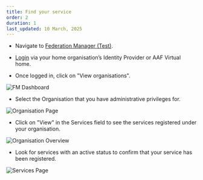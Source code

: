 ```yaml
---
title: Find your service
order: 2
duration: 1
last_updated: 10 March, 2025
---
```


- Navigate to [Federation Manager (Test)](https://manager.test.aaf.edu.au/welcome).

- [Login](http://127.0.0.1:4000/log-into-federation-manager/02-authentication) via your home organisation’s Identity Provider or AAF Virtual home.

- Once logged in, click on "View organisations".

![FM Dashboard](/assets/images/find-your-registered-services/FM-dashboard-org.png)

- Select the Organisation that you have administrative privileges for.

![Organisation Page](/assets/images/find-your-registered-services/organisation-page.png)

- Click on "View" in the Services field to see the services registered under your organisation.

![Organisation Overview](/assets/images/find-your-registered-services/org-overview.png)

- Look for services with an active status to confirm that your service has been registered.

![Services Page](/assets/images/find-your-registered-services/services-page.png)



